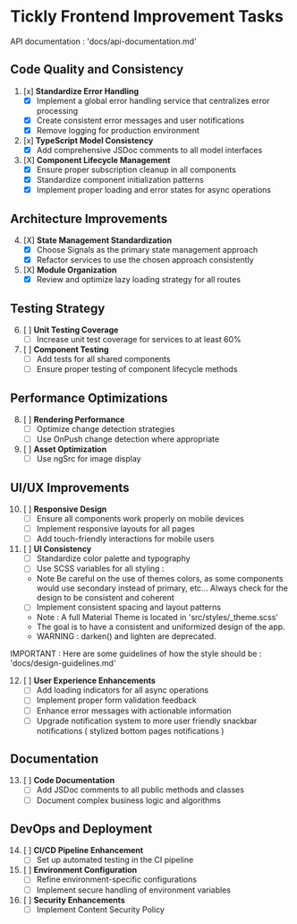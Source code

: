 # Tickly Frontend Improvement Tasks

API documentation : 'docs/api-documentation.md'

## Code Quality and Consistency

1. [x] **Standardize Error Handling**
   - [x] Implement a global error handling service that centralizes error processing
   - [x] Create consistent error messages and user notifications
   - [x] Remove logging for production environment

2. [x] **TypeScript Model Consistency**
   - [x] Add comprehensive JSDoc comments to all model interfaces

3. [X] **Component Lifecycle Management**
   - [X] Ensure proper subscription cleanup in all components
   - [X] Standardize component initialization patterns
   - [X] Implement proper loading and error states for async operations

## Architecture Improvements

4. [X] **State Management Standardization**
   - [X] Choose Signals as the primary state management approach
   - [X] Refactor services to use the chosen approach consistently

5. [X] **Module Organization**
   - [X] Review and optimize lazy loading strategy for all routes

## Testing Strategy

6. [ ] **Unit Testing Coverage**
    - [ ] Increase unit test coverage for services to at least 60%

7. [ ] **Component Testing**
    - [ ] Add tests for all shared components
    - [ ] Ensure proper testing of component lifecycle methods

## Performance Optimizations

8. [ ] **Rendering Performance**
    - [ ] Optimize change detection strategies
    - [ ] Use OnPush change detection where appropriate

9. [ ] **Asset Optimization**
    - [ ] Use ngSrc for image display

## UI/UX Improvements

10. [ ] **Responsive Design**
    - [ ] Ensure all components work properly on mobile devices
    - [ ] Implement responsive layouts for all pages
    - [ ] Add touch-friendly interactions for mobile users

11. [ ] **UI Consistency**
    - [ ] Standardize color palette and typography
    - [ ] Use SCSS variables for all styling : 
    - Note Be careful on the use of themes colors, as some components would use secondary instead of primary, etc... Always check for the design to be consistent and coherent
    - [ ] Implement consistent spacing and layout patterns
    - Note : A full Material Theme is located in 'src/styles/_theme.scss'
    - The goal is to have a consistent and uniformized design of the app.
    - WARNING :  darken() and lighten are deprecated.

IMPORTANT : Here are some guidelines of how the style should be : 'docs/design-guidelines.md'

12. [ ] **User Experience Enhancements**
    - [ ] Add loading indicators for all async operations
    - [ ] Implement proper form validation feedback
    - [ ] Enhance error messages with actionable information
    - [ ] Upgrade notification system to more user friendly snackbar notifications ( stylized bottom pages notifications )

## Documentation

13. [ ] **Code Documentation**
    - [ ] Add JSDoc comments to all public methods and classes
    - [ ] Document complex business logic and algorithms

## DevOps and Deployment

14. [ ] **CI/CD Pipeline Enhancement**
    - [ ] Set up automated testing in the CI pipeline

15. [ ] **Environment Configuration**
    - [ ] Refine environment-specific configurations
    - [ ] Implement secure handling of environment variables

16. [ ] **Security Enhancements**
    - [ ] Implement Content Security Policy
